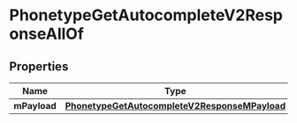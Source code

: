 

# PhonetypeGetAutocompleteV2ResponseAllOf


## Properties

| Name | Type | Description | Notes |
|------------ | ------------- | ------------- | -------------|
|**mPayload** | [**PhonetypeGetAutocompleteV2ResponseMPayload**](PhonetypeGetAutocompleteV2ResponseMPayload.md) |  |  |



